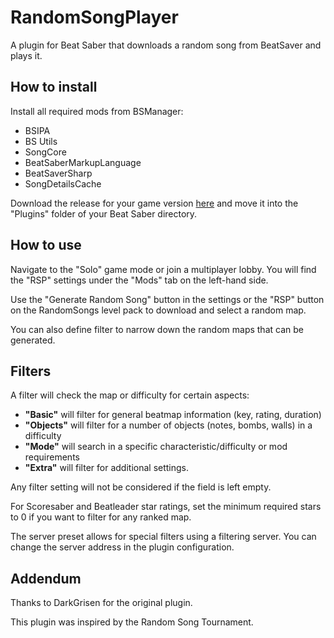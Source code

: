 # RandomSongPlayer
A plugin for Beat Saber that downloads a random song from BeatSaver and plays it.

## How to install
Install all required mods from BSManager:
- BSIPA
- BS Utils
- SongCore
- BeatSaberMarkupLanguage
- BeatSaverSharp
- SongDetailsCache

Download the release for your game version [here](https://github.com/DonTrolav/RandomSongPlayer/releases) and move it into the "Plugins" folder of your Beat Saber directory. 

## How to use
Navigate to the "Solo" game mode or join a multiplayer lobby. You will find the "RSP" settings under the "Mods" tab on the left-hand side.

Use the "Generate Random Song" button in the settings or the "RSP" button on the RandomSongs level pack to download and select a random map.

You can also define filter to narrow down the random maps that can be generated.

## Filters
A filter will check the map or difficulty for certain aspects:
- **"Basic"** will filter for general beatmap information (key, rating, duration) 
- **"Objects"** will filter for a number of objects (notes, bombs, walls) in a difficulty
- **"Mode"** will search in a specific characteristic/difficulty or mod requirements
- **"Extra"** will filter for additional settings.

Any filter setting will not be considered if the field is left empty.

For Scoresaber and Beatleader star ratings, set the minimum required stars to 0 if you want to filter for any ranked map.

The server preset allows for special filters using a filtering server. You can change the server address in the plugin configuration.

## Addendum
Thanks to DarkGrisen for the original plugin.

This plugin was inspired by the Random Song Tournament.

